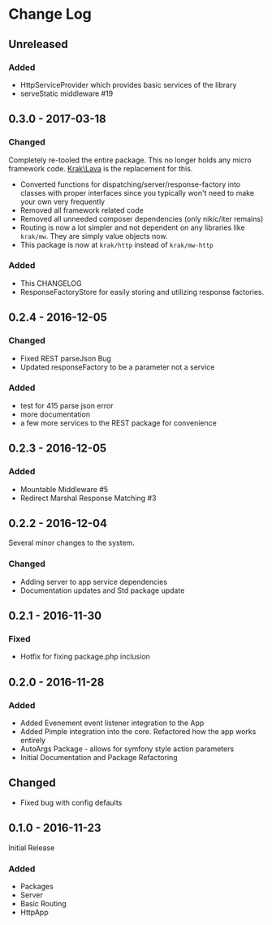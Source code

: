 # Change Log

## Unreleased

### Added

- HttpServiceProvider which provides basic services of the library
- serveStatic middleware #19

## 0.3.0 - 2017-03-18

### Changed

Completely re-tooled the entire package. This no longer holds any micro framework code. [Krak\\Lava](https://github.com/krakphp/lava) is the replacement for this.

- Converted functions for dispatching/server/response-factory into classes with proper interfaces since you typically won't need to make your own very frequently
- Removed all framework related code
- Removed all unneeded composer dependencies (only nikic/iter remains)
- Routing is now a lot simpler and not dependent on any libraries like `krak/mw`. They are simply value objects now.
- This package is now at `krak/http` instead of `krak/mw-http`

### Added

- This CHANGELOG
- ResponseFactoryStore for easily storing and utilizing response factories.

## 0.2.4 - 2016-12-05

### Changed

- Fixed REST parseJson Bug
- Updated responseFactory to be a parameter not a service

### Added

- test for 415 parse json error
- more documentation
- a few more services to the REST package for convenience


## 0.2.3 - 2016-12-05

### Added

- Mountable Middleware \#5
- Redirect Marshal Response Matching \#3

## 0.2.2 - 2016-12-04

Several minor changes to the system.

### Changed

- Adding server to app service dependencies
- Documentation updates and Std package update

## 0.2.1 - 2016-11-30

### Fixed

- Hotfix for fixing package.php inclusion

## 0.2.0 - 2016-11-28

### Added

- Added Evenement event listener integration to the App
- Added Pimple integration into the core. Refactored how
  the app works entirely
- AutoArgs Package - allows for symfony style action parameters
- Initial Documentation and Package Refactoring

## Changed

- Fixed bug with config defaults

## 0.1.0 - 2016-11-23

Initial Release

### Added

- Packages
- Server
- Basic Routing
- HttpApp
